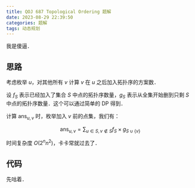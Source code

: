 ```yaml
---
title: QOJ 687 Topological Ordering 题解
date: 2023-08-29 22:39:50
categories: 题解
tags: 动态规划
---
```


我是傻逼．

<!-- more -->

## 思路

考虑枚举 $u$，对其他所有 $v$ 计算 $v$ 在 $u$ 之后加入拓扑序的方案数．

设 $f_S$ 表示已经加入了集合 $S$ 中点的拓扑序数量，$g_S$ 表示从全集开始删到只剩 $S$ 中点的拓扑序数量．这个可以通过简单的 DP 得到．

计算 $\mathrm{ans}_{u, v}$ 时，枚举加入 $v$ 前的点集，我们有：

$$
\mathrm{ans}_{u, v} = \sum_{u \in S, v \not\in S} f_S \times g_{S \cup \{v\}}
$$

时间复杂度 $O(2^n n^2)$，卡卡常就过去了．

## 代码

先咕着．
